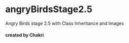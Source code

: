 # angryBirdsStage2.5
Angry Birds stage 2.5 with Class Inheritance and Images
#### created by Chakri 